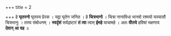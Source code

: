 +++
title = 2

+++
हे **घृतस्नो** घृतस्य प्रेरक । यद्वा घृतेन जनित । हे **चित्रभानो** । चित्रा नानाविधा भानवो रश्मयो यस्यासौ चित्रभानुः । तस्य संबोधनम् । **स्वर्दृशं** सर्वद्रष्टारं **तं** **त्वा** त्वाम् **ईमहे** याचामहे । अतः **वीतये** हविषां भक्षणाय **देवान्** **आ** **वह** ॥